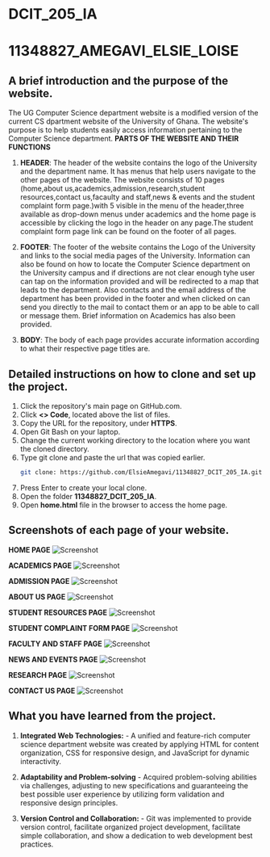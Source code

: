 # DCIT_205_IA
# 11348827_AMEGAVI_ELSIE_LOISE

## A brief introduction and the purpose of the website. <br>
The UG Computer Science department website is a modified version of the current CS dpartment website
of the University of Ghana. The website's purpose is to help students easily access information pertaining to the 
Computer Science department. 
**PARTS OF THE WEBSITE AND THEIR FUNCTIONS**
1. **HEADER**:
    The header of the website contains the logo of the University and the department name.
    It has menus that help users navigate to the other pages of the website.
    The website consists of 10 pages (home,about us,academics,admission,research,student resources,contact us,facaulty and staff,news & events and the student complaint form page.)with 5 visible in the menu of the header,three available as drop-down menus under academics and the home page is accessible by clicking the logo in the header on any page.The student complaint form page link can be found on the footer of all pages.

2. **FOOTER**: 
    The footer of the website contains the Logo of the University and links to the social media pages 
    of the University. Information can also be found on how to locate the Computer Science department on the
    University campus and if directions are not clear enough tyhe user can tap on the information provided
    and will be redirected to a map that leads to the department. Also contacts and the email address of the department has been provided in the footer and when clicked on can send you directly to the mail to contact them or an app to be able to call or message them. Brief information on Academics has also been provided.

3. **BODY**:
    The body of each page provides accurate information according to what their respective page titles are.



## Detailed instructions on how to clone and set up the project.

1. Click the repository's main page on GitHub.com.
2. Click **<> Code**, located above the list of files.
3. Copy the URL for the repository, under **HTTPS**.
4. Open Git Bash on your laptop.
5.  Change the current working directory to the location where you want the cloned directory.
6. Type git clone and paste the url that was copied earlier.
      ```bash 
      git clone: https://github.com/ElsieAmegavi/11348827_DCIT_205_IA.git
      ```
7. Press Enter to create your local clone.
8. Open the folder **11348827_DCIT_205_IA**.
9. Open **home.html** file in the browser to access the home page.


## Screenshots of each page of your website.
**HOME PAGE**
![Screenshot](media)

**ACADEMICS PAGE**
![Screenshot](media/academics-page-screenshot.png)

**ADMISSION PAGE**
![Screenshot](media/admission-page-screenshot.png)

**ABOUT US PAGE**
![Screenshot](media/about-us-page-screenshot.png)

**STUDENT RESOURCES PAGE**
![Screenshot](media/student-resources-page-screenshot.png)

**STUDENT COMPLAINT FORM PAGE**
![Screenshot](media/complaint-form-page-screenshot.png)

**FACULTY AND STAFF PAGE**
![Screenshot](media/faculty-and-staff-page-screenshot.png)

**NEWS AND EVENTS PAGE**
![Screenshot](media/news-and-events-page-screenshot.png)

**RESEARCH PAGE**
![Screenshot](media/research-page-screenshot.png)


**CONTACT US PAGE**
![Screenshot](media/contactus-page-screenshot.png)

## What you have learned from the project.
1. **Integrated Web Technologies:** - A unified and feature-rich computer science department website was created by applying HTML for content organization, CSS for responsive design, and JavaScript for dynamic interactivity.



2. **Adaptability and Problem-solving** - Acquired problem-solving abilities via challenges, adjusting to new specifications and guaranteeing the best possible user experience by utilizing form validation and responsive design principles.



3. **Version Control and Collaboration:** - Git was implemented to provide version control, facilitate organized project development, facilitate simple collaboration, and show a dedication to web development best practices.

